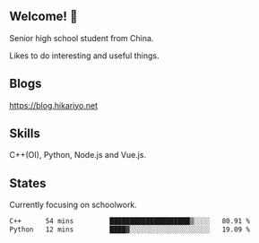 ## Welcome! 👋

Senior high school student from China.

Likes to do interesting and useful things.

## Blogs

https://blog.hikariyo.net

## Skills

C++(OI), Python, Node.js and Vue.js.

## States

Currently focusing on schoolwork.

<!--START_SECTION:waka-->

```txt
C++      54 mins         ████████████████████▒░░░░   80.91 %
Python   12 mins         ████▓░░░░░░░░░░░░░░░░░░░░   19.09 %
```

<!--END_SECTION:waka-->

